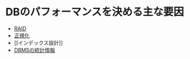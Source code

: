 # DBのパフォーマンスを決める主な要因
- [RAID](RAID.md)
- [正規化](%E6%AD%A3%E8%A6%8F%E5%8C%96.md)
-  [[インデックス設計]]
- [DBMSの統計情報](DBMS%E3%81%AE%E7%B5%B1%E8%A8%88%E6%83%85%E5%A0%B1.md)